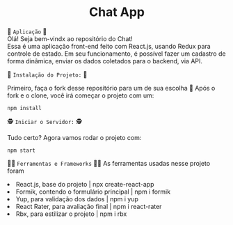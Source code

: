 <h1 align="center"> Chat App </h1>

🤖  `Aplicação` 🦾 </br>
Olá! Seja bem-vindx ao repositório do Chat!  
Essa é uma aplicação front-end feito com React.js, usando Redux para controle de estado.
Em seu funcionamento, é possível fazer um cadastro de forma dinâmica, enviar os dados coletados para o backend, via API.

 🧠 `Instalação do Projeto:` 🧠

Primeiro, faça o fork desse repositório para um de sua escolha 🍴
Após o fork e o clone, você irá começar o projeto com um:
```
npm install
```

🕵 `Iniciar o Servidor:` 🕵

Tudo certo? Agora vamos rodar o projeto com:
```
npm start
```

👩‍🌾 `Ferramentas e Frameworks` 🧑‍🌾
As ferramentas usadas nesse projeto foram
<li>React.js, base do projeto | npx create-react-app </li>
<li>Formik, contendo o formulário principal | npm i formik</li>
<li>Yup, para validação dos dados | npm i yup</li>
<li>React Rater, para avaliação final  | npm i react-rater </li>
<li>Rbx, para estilizar o projeto | npm i rbx</li>